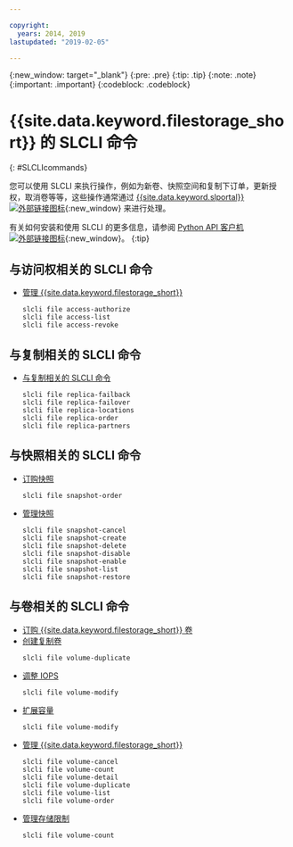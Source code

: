 ```yaml
---

copyright:
  years: 2014, 2019
lastupdated: "2019-02-05"

---
```

{:new_window: target="_blank"}
{:pre: .pre}
{:tip: .tip}
{:note: .note}
{:important: .important}
{:codeblock: .codeblock}

# {{site.data.keyword.filestorage_short}} 的 SLCLI 命令
{: #SLCLIcommands}

您可以使用 SLCLI 来执行操作，例如为新卷、快照空间和复制下订单，更新授权，取消卷等等，这些操作通常通过 [{{site.data.keyword.slportal}} ![外部链接图标](../../icons/launch-glyph.svg "外部链接图标")](https://control.softlayer.com/){:new_window} 来进行处理。

有关如何安装和使用 SLCLI 的更多信息，请参阅 [Python API 客户机 ![外部链接图标](../../icons/launch-glyph.svg "外部链接图标")](https://softlayer-python.readthedocs.io/en/latest/cli.html){:new_window}。
{:tip}

## 与访问权相关的 SLCLI 命令
* [管理 {{site.data.keyword.filestorage_short}}](/docs/infrastructure/FileStorage?topic=FileStorage-managingstorage)  
  ```
  slcli file access-authorize
  slcli file access-list
  slcli file access-revoke
  ```

## 与复制相关的 SLCLI 命令

* [与复制相关的 SLCLI 命令](/docs/infrastructure/FileStorage?topic=FileStorage-replication#clicommands)
  ```
  slcli file replica-failback
  slcli file replica-failover
  slcli file replica-locations
  slcli file replica-order
  slcli file replica-partners
  ```

## 与快照相关的 SLCLI 命令

* [订购快照](/docs/infrastructure/FileStorage?topic=FileStorage-ordering-snapshots)
  ```
  slcli file snapshot-order
  ```

* [管理快照](/docs/infrastructure/FileStorage?topic=FileStorage-managingSnapshots)
  ```
  slcli file snapshot-cancel
  slcli file snapshot-create
  slcli file snapshot-delete
  slcli file snapshot-disable
  slcli file snapshot-enable
  slcli file snapshot-list
  slcli file snapshot-restore
  ```

## 与卷相关的 SLCLI 命令

* [订购 {{site.data.keyword.filestorage_short}} 卷](/docs/infrastructure/FileStorage?topic=FileStorage-orderingSLCLI)
* [创建复制卷](/docs/infrastructure/FileStorage?topic=FileStorage-duplicatevolume)
  ```
  slcli file volume-duplicate
  ```
* [调整 IOPS](/docs/infrastructure/FileStorage?topic=FileStorage-adjustingIOPS#steps)
  ```
  slcli file volume-modify
  ```
* [扩展容量](/docs/infrastructure/FileStorage?topic=FileStorage-expandCapacity#steps)
  ```
  slcli file volume-modify
  ```
* [管理 {{site.data.keyword.filestorage_short}}](/docs/infrastructure/FileStorage?topic=FileStorage-managingstorage)  
  ```
  slcli file volume-cancel
  slcli file volume-count
  slcli file volume-detail
  slcli file volume-duplicate
  slcli file volume-list
  slcli file volume-order
  ```
* [管理存储限制](/docs/infrastructure/FileStorage?topic=FileStorage-managinglimits)  
  ```
  slcli file volume-count
  ```
